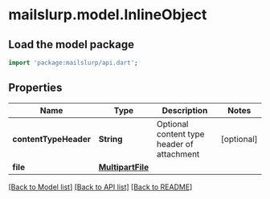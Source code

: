 # mailslurp.model.InlineObject

## Load the model package
```dart
import 'package:mailslurp/api.dart';
```

## Properties
Name | Type | Description | Notes
------------ | ------------- | ------------- | -------------
**contentTypeHeader** | **String** | Optional content type header of attachment | [optional] 
**file** | [**MultipartFile**](MultipartFile) |  | 

[[Back to Model list]](../README#documentation-for-models) [[Back to API list]](../README#documentation-for-api-endpoints) [[Back to README]](../README)


